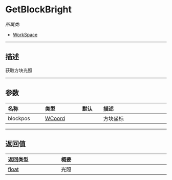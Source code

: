 # GetBlockBright

*所属类*:
* [WorkSpace](/Api/Classes/Scene/WorkSpace.md)
------------------------------------------------------------------------------------------
## 描述

获取方块光照

------------------------------------------------------------------------------------------
## 参数

|<div style="width:100px">名称</div>|<div style="width:100px">类型</div>|<div style="width:50px">默认</div>|<div style="width:350px">描述</div>|
|:---|:---|:---|:---|
|blockpos|[WCoord](/Api/DataType/WCoord.md)||方块坐标|

------------------------------------------------------------------------------------------
## 返回值

|<div style="width:150px">返回类型</div>|<div style="width:520px">概要</div>|
|:---|:---|
|[float](/Api/DataType/Number.md)|光照|
